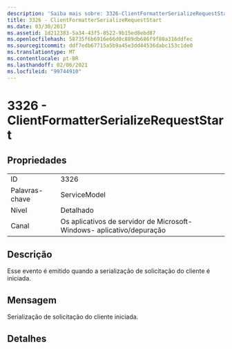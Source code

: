 ```yaml
---
description: 'Saiba mais sobre: 3326-ClientFormatterSerializeRequestStart'
title: 3326 - ClientFormatterSerializeRequestStart
ms.date: 03/30/2017
ms.assetid: 1d212383-5a34-43f5-8522-9b15ed8ebd87
ms.openlocfilehash: 58735f6b6916e66d0c889db686f9f80a316ddfec
ms.sourcegitcommit: ddf7edb67715a5b9a45e3dd44536dabc153c1de0
ms.translationtype: MT
ms.contentlocale: pt-BR
ms.lasthandoff: 02/06/2021
ms.locfileid: "99744910"
---
```

# <a name="3326---clientformatterserializerequeststart"></a>3326 - ClientFormatterSerializeRequestStart

## <a name="properties"></a>Propriedades  
  
|||  
|-|-|  
|ID|3326|  
|Palavras-chave|ServiceModel|  
|Nível|Detalhado|  
|Canal|Os aplicativos de servidor de Microsoft-Windows- aplicativo/depuração|  
  
## <a name="description"></a>Descrição  

 Esse evento é emitido quando a serialização de solicitação do cliente é iniciada.  
  
## <a name="message"></a>Mensagem  

 Serialização de solicitação do cliente iniciada.  
  
## <a name="details"></a>Detalhes
